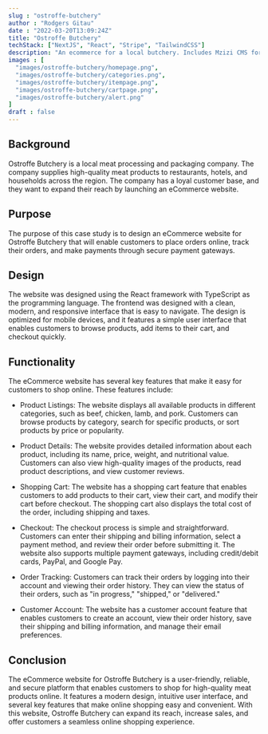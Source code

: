 ```yaml
---
slug : "ostroffe-butchery"
author : "Rodgers Gitau"
date : "2022-03-20T13:09:24Z"
title: "Ostroffe Butchery"
techStack: ["NextJS", "React", "Stripe", "TailwindCSS"]
description: "An ecommerce for a local butchery. Includes Mzizi CMS for authorized editing of products, categories & prices."
images : [
  "images/ostroffe-butchery/homepage.png",
  "images/ostroffe-butchery/categories.png",
  "images/ostroffe-butchery/itempage.png",
  "images/ostroffe-butchery/cartpage.png",
  "images/ostroffe-butchery/alert.png"
]
draft : false
---
```


## Background

Ostroffe Butchery is a local meat processing and packaging company. The company supplies high-quality meat products to restaurants, hotels, and households across the region. The company has a loyal customer base, and they want to expand their reach by launching an eCommerce website.

## Purpose

The purpose of this case study is to design an eCommerce website for Ostroffe Butchery that will enable customers to place orders online, track their orders, and make payments through secure payment gateways.

## Design

The website was designed using the React framework with TypeScript as the programming language. The frontend was designed with a clean, modern, and responsive interface that is easy to navigate. The design is optimized for mobile devices, and it features a simple user interface that enables customers to browse products, add items to their cart, and checkout quickly.

## Functionality

The eCommerce website has several key features that make it easy for customers to shop online. These features include:

- Product Listings: The website displays all available products in different categories, such as beef, chicken, lamb, and pork. Customers can browse products by category, search for specific products, or sort products by price or popularity.

- Product Details: The website provides detailed information about each product, including its name, price, weight, and nutritional value. Customers can also view high-quality images of the products, read product descriptions, and view customer reviews.

- Shopping Cart: The website has a shopping cart feature that enables customers to add products to their cart, view their cart, and modify their cart before checkout. The shopping cart also displays the total cost of the order, including shipping and taxes.

- Checkout: The checkout process is simple and straightforward. Customers can enter their shipping and billing information, select a payment method, and review their order before submitting it. The website also supports multiple payment gateways, including credit/debit cards, PayPal, and Google Pay.

- Order Tracking: Customers can track their orders by logging into their account and viewing their order history. They can view the status of their orders, such as "in progress," "shipped," or "delivered."

- Customer Account: The website has a customer account feature that enables customers to create an account, view their order history, save their shipping and billing information, and manage their email preferences.

## Conclusion

The eCommerce website for Ostroffe Butchery is a user-friendly, reliable, and secure platform that enables customers to shop for high-quality meat products online. It features a modern design, intuitive user interface, and several key features that make online shopping easy and convenient. With this website, Ostroffe Butchery can expand its reach, increase sales, and offer customers a seamless online shopping experience.